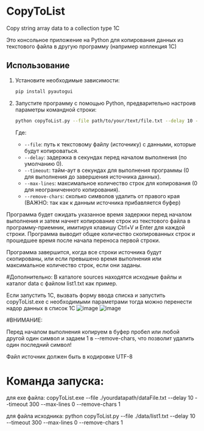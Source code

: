 # CopyToList
Copy string array data to a collection type 1C

Это консольное приложение на Python для копирования данных из текстового файла в другую программу (например коллекция 1С)

## Использование

1. Установите необходимые зависимости:

    ```bash
    pip install pyautogui
    ```

2. Запустите программу с помощью Python, предварительно настроив параметры командной строки:

    ```bash
    python copyToList.py --file path/to/your/text/file.txt --delay 10 --timeout 300 --max-lines 50
    ```

    Где:
    - `--file`: путь к текстовому файлу (источнику) с данными, которые будут копироваться.
    - `--delay`: задержка в секундах перед началом выполнения (по умолчанию 0).
    - `--timeout`: тайм-аут в секундах для выполнения программы (0 для выполнения до завершения источника данных).
    - `--max-lines`: максимальное количество строк для копирования (0 для неограниченного копирования).
    - `--remove-chars`: сколько символов удалить от правого края (ВАЖНО: так как к данным источника прибавляется буфер)

Программа будет ожидать указанное время задержки перед началом выполнения и затем начнет копирование строк из текстового файла в программу-приемник, имитируя клавишу Ctrl+V и Enter для каждой строки. Программа выводит общее количество скопированных строк и прошедшее время после начала переноса первой строки.

Программа завершится, когда все строки источника будут скопированы, или если превышено время выполнения или максимальное количество строк, если они заданы.

#Дополнительно:
В каталоге sources находятся исходные файлы и каталог data с файлом list1.txt как пример.

Если запустить 1С, вызвать форму ввода списка и запустить copyToList.exe с необходимыми параметрами тогда можно перенести надор данных в список 1С
![image](https://github.com/KistanovSerhii/CopyToList/assets/28355711/8692544a-97aa-41ff-bdec-5b0704585a23)
![image](https://github.com/KistanovSerhii/CopyToList/assets/28355711/2097b2fe-289e-429b-a607-578561e7018c)

#ВНИМАНИЕ:

Перед началом выполнения копируем в буфер пробел или любой другой один символ и задаем 1 в --remove-chars, что позволит удалить один последний символ!

Файл источник должен быть в кодировке UTF-8

# Команда запуска:

для exe файла: copyToList.exe --file ./yourdatapath/dataFile.txt --delay 10 --timeout 300 --max-lines 0 --remove-chars 1

для файла исходника: python copyToList.py --file ./data/list1.txt --delay 10 --timeout 300 --max-lines 0 --remove-chars 1
